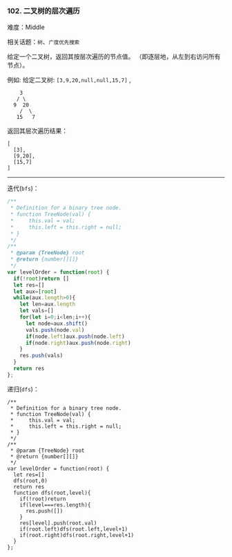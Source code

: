 ### 102. 二叉树的层次遍历

难度：Middle

相关话题：`树`、`广度优先搜索`

给定一个二叉树，返回其按层次遍历的节点值。 （即逐层地，从左到右访问所有节点）。



例如:
给定二叉树: `[3,9,20,null,null,15,7]` ,



```
    3
   / \
  9  20
    /  \
   15   7
```


返回其层次遍历结果：



```
[
  [3],
  [9,20],
  [15,7]
]
```



-----

迭代(`bfs`)：

```js
/**
 * Definition for a binary tree node.
 * function TreeNode(val) {
 *     this.val = val;
 *     this.left = this.right = null;
 * }
 */
/**
 * @param {TreeNode} root
 * @return {number[][]}
 */
var levelOrder = function(root) {
  if(!root)return []
  let res=[]
  let aux=[root]
  while(aux.length>0){
    let len=aux.length
    let vals=[]
    for(let i=0;i<len;i++){
      let node=aux.shift()
      vals.push(node.val)
      if(node.left)aux.push(node.left)
      if(node.right)aux.push(node.right)
    }
    res.push(vals)
  }
  return res
};
```

递归(`dfs`)：

```
/**
 * Definition for a binary tree node.
 * function TreeNode(val) {
 *     this.val = val;
 *     this.left = this.right = null;
 * }
 */
/**
 * @param {TreeNode} root
 * @return {number[][]}
 */
var levelOrder = function(root) {
  let res=[]
  dfs(root,0)
  return res
  function dfs(root,level){
    if(!root)return
    if(level===res.length){
      res.push([])
    }
    res[level].push(root.val)
    if(root.left)dfs(root.left,level+1)
    if(root.right)dfs(root.right,level+1)
  }
};
```

